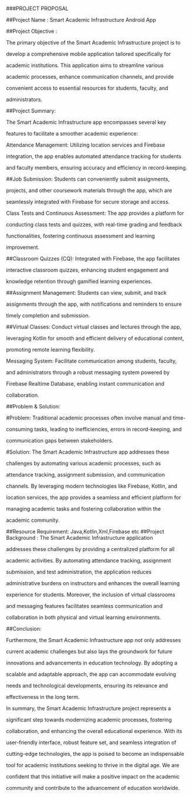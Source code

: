###PROJECT PROPOSAL

##Project Name : Smart Academic Infrastructure Android App

##Project Objective : 

The primary objective of the Smart Academic Infrastructure project is to

develop a comprehensive mobile application tailored specifically for

academic institutions. This application aims to streamline various

academic processes, enhance communication channels, and provide

convenient access to essential resources for students, faculty, and

administrators.

##Project Summary:

The Smart Academic Infrastructure app encompasses several key

features to facilitate a smoother academic experience:

Attendance Management: Utilizing location services and Firebase

integration, the app enables automated attendance tracking for students

and faculty members, ensuring accuracy and efficiency in record-keeping.

##Job Submission: Students can conveniently submit assignments,

projects, and other coursework materials through the app, which are

seamlessly integrated with Firebase for secure storage and access.

Class Tests and Continuous Assessment: The app provides a platform for

conducting class tests and quizzes, with real-time grading and feedback

functionalities, fostering continuous assessment and learning

improvement.

##Classroom Quizzes (CQ): Integrated with Firebase, the app facilitates

interactive classroom quizzes, enhancing student engagement and

knowledge retention through gamified learning experiences.

##Assignment Management: Students can view, submit, and track

assignments through the app, with notifications and reminders to ensure

timely completion and submission.

##Virtual Classes: Conduct virtual classes and lectures through the app,

leveraging Kotlin for smooth and efficient delivery of educational content,

promoting remote learning flexibility.

Messaging System: Facilitate communication among students, faculty,

and administrators through a robust messaging system powered by

Firebase Realtime Database, enabling instant communication and

collaboration.

##Problem & Solution:

#Problem: Traditional academic processes often involve manual and time-

consuming tasks, leading to inefficiencies, errors in record-keeping, and

communication gaps between stakeholders.

#Solution: The Smart Academic Infrastructure app addresses these

challenges by automating various academic processes, such as

attendance tracking, assignment submission, and communication

channels. By leveraging modern technologies like Firebase, Kotlin, and

location services, the app provides a seamless and efficient platform for

managing academic tasks and fostering collaboration within the

academic community.

##Resource Requirement: Java,Kotlin,Xml,Firebase etc
##Project Background : The Smart Academic Infrastructure application

addresses these challenges by providing a centralized platform for all

academic activities. By automating attendance tracking, assignment

submission, and test administration, the application reduces

administrative burdens on instructors and enhances the overall learning

experience for students. Moreover, the inclusion of virtual classrooms

and messaging features facilitates seamless communication and

collaboration in both physical and virtual learning environments.

##Conclusion:

Furthermore, the Smart Academic Infrastructure app not only addresses

current academic challenges but also lays the groundwork for future

innovations and advancements in education technology. By adopting a

scalable and adaptable approach, the app can accommodate evolving

needs and technological developments, ensuring its relevance and

effectiveness in the long term.

In summary, the Smart Academic Infrastructure project represents a

significant step towards modernizing academic processes, fostering

collaboration, and enhancing the overall educational experience. With its

user-friendly interface, robust feature set, and seamless integration of

cutting-edge technologies, the app is poised to become an indispensable

tool for academic institutions seeking to thrive in the digital age. We are

confident that this initiative will make a positive impact on the academic

community and contribute to the advancement of education worldwide.
